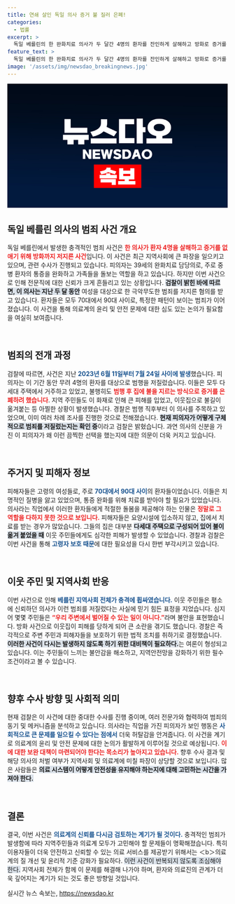 ```yaml
---
title: 연쇄 살인 독일 의사 증거 불 질러 은폐!
categories:
  - 법률
excerpt: >
  독일 베를린의 한 완화치료 의사가 두 달간 4명의 환자를 잔인하게 살해하고 방화로 증거를 은폐한 혐의로 체포되었습니다. 이 끔찍한 사건의 진실은 무엇일까요?
feature_text: >
  독일 베를린의 한 완화치료 의사가 두 달간 4명의 환자를 잔인하게 살해하고 방화로 증거를 은폐한 혐의로 체포되었습니다. 이 끔찍한 사건의 진실은 무엇일까요?
image: '/assets/img/newsdao_breakingnews.jpg'
---
```


<p><img src="/assets/img/newsdao_breakingnews.jpg" alt="bookingtag 속보" /></p>

<h2 data-ke-size="size26">독일 베를린 의사의 범죄 사건 개요</h2>

<p data-ke-size="size16">독일 베를린에서 발생한 충격적인 범죄 사건은 <b><span style="color: #ee2323;">한 의사가 환자 4명을 살해하고 증거를 없애기 위해 방화까지 저지른 사건</span></b>입니다. 이 사건은 최근 지역사회에 큰 파장을 일으키고 있으며, 관련 수사가 진행되고 있습니다. 피의자는 39세의 완화치료 담당의로, 주로 중병 환자의 통증을 완화하고 가족들을 돌보는 역할을 하고 있습니다. 하지만 이번 사건으로 인해 전문직에 대한 신뢰가 크게 흔들리고 있는 상황입니다. <b><span style="background-color: #21538527;">검찰이 밝힌 바에 따르면, 이 의사는 지난 두 달 동안</span></b> 여성을 대상으로 한 극악무도한 범죄를 저지른 혐의를 받고 있습니다. 환자들은 모두 70대에서 90대 사이로, 특정한 패턴이 보이는 범죄가 이어졌습니다. 이 사건을 통해 의료계의 윤리 및 안전 문제에 대한 심도 있는 논의가 필요함을 여실히 보여줍니다.</p>

<p data-ke-size="size16">&nbsp;</p>

<h2 data-ke-size="size26">범죄의 전개 과정</h2>

<p data-ke-size="size16">검찰에 따르면, 사건은 지난 <b><span style="color: #1a5490;">2023년 6월 11일부터 7월 24일 사이에 발생</span></b>했습니다. 피의자는 이 기간 동안 무려 4명의 환자를 대상으로 범행을 저질렀습니다. 이들은 모두 다세대 주택에서 거주하고 있었고, 불행히도 <b><span style="color: #ee2323;">범행 후 집에 불을 지르는 방식으로 증거를 은폐하려 했습니다</span></b>. 지역 주민들도 이 화재로 인해 큰 피해를 입었고, 이웃집으로 불길이 옮겨붙는 등 아찔한 상황이 발생했습니다. 경찰은 범행 직후부터 이 의사를 주목하고 있었으며, 이미 여러 차례 조사를 진행한 것으로 전해졌습니다. <b><span style="background-color: #21538527;">현재 피의자가 어떻게 구체적으로 범죄를 저질렀는지는 확인 중</span></b>이라고 검찰은 밝혔습니다. 과연 의사의 신분을 가진 이 피의자가 왜 이런 끔찍한 선택을 했는지에 대한 의문이 더욱 커지고 있습니다.</p>

<p data-ke-size="size16">&nbsp;</p>

<h2 data-ke-size="size26">주거지 및 피해자 정보</h2>

<p data-ke-size="size16">피해자들은 고령의 여성들로, 주로 <b><span style="color: #1a5490;">70대에서 90대 사이</span></b>의 환자들이었습니다. 이들은 치명적인 질병을 앓고 있었으며, 통증 완화를 위해 치료를 받아야 할 필요가 있었습니다. 의사라는 직업에서 이러한 환자들에게 적절한 돌봄을 제공해야 하는 인물은 <b><span style="color: #ee2323;">정말로 그 역할을 다하지 못한 것으로 보입니다.</span></b> 피해자들은 요양시설에 입소하지 않고, 집에서 치료를 받는 경우가 많았습니다. 그들의 집은 대부분 <b><span style="background-color: #21538527;">다세대 주택으로 구성되어 있어 불이 옮겨 붙었을 때</span></b> 이웃 주민들에게도 심각한 피해가 발생할 수 있었습니다. 경찰과 검찰은 이번 사건을 통해 <b><span style="color: #1a5490;">고령자 보호 때문</span></b>에 대한 필요성을 다시 한번 부각시키고 있습니다.</p>

<p data-ke-size="size16">&nbsp;</p>

<h2 data-ke-size="size26">이웃 주민 및 지역사회 반응</h2>

<p data-ke-size="size16">이번 사건으로 인해 <b><span style="color: #1a5490;">베를린 지역사회 전체가 충격에 휩싸였습니다.</span></b> 이웃 주민들은 평소에 신뢰하던 의사가 이런 범죄를 저질렀다는 사실에 믿기 힘든 표정을 지었습니다. 심지어 몇몇 주민들은 <b><span style="color: #ee2323;">“우리 주변에서 벌어질 수 있는 일이 아니다.”</span></b>라며 불안을 표현했습니다. 방화 사건으로 이웃집이 피해를 당하게 되어 큰 소란을 겪기도 했습니다. 경찰은 즉각적으로 주변 주민과 피해자들을 보호하기 위한 법적 조치를 취하기로 결정했습니다. <b><span style="background-color: #21538527;">이러한 사건이 다시는 발생하지 않도록 하기 위한 대비책이 필요하다.</span></b>는 여론이 형성되고 있습니다. 이는 주민들이 느끼는 불안감을 해소하고, 지역안전망을 강화하기 위한 필수 조건이라고 볼 수 있습니다.</p>

<p data-ke-size="size16">&nbsp;</p>

<h2 data-ke-size="size26">향후 수사 방향 및 사회적 의미</h2>

<p data-ke-size="size16">현재 검찰은 이 사건에 대한 중대한 수사를 진행 중이며, 여러 전문가와 협력하여 범죄의 동기 및 메커니즘을 분석하고 있습니다. 의사라는 직업을 가진 피의자가 보인 행동은 <b><span style="color: #1a5490;">사회적으로 큰 문제를 일으킬 수 있다는 점에서</span></b> 더욱 허탈감을 안겨줍니다. 이 사건을 계기로 의료계의 윤리 및 안전 문제에 대한 논의가 활발하게 이루어질 것으로 예상됩니다. <b><span style="color: #ee2323;">이에 대한 보완 대책이 마련되어야 한다는 목소리가 높아지고 있습니다.</span></b> 향후 수사 결과 및 해당 의사의 처벌 여부가 지역사회 및 의료계에 미칠 파장이 상당할 것으로 보입니다. 많은 사람들은 <b><span style="background-color: #21538527;">의료 시스템이 어떻게 안전성을 유지해야 하는지에 대해 고민하는 시간을 가져야 한다.</span></b></p>

<p data-ke-size="size16">&nbsp;</p>

<h2 data-ke-size="size26">결론</h2>

<p data-ke-size="size16">결국, 이번 사건은 <b><span style="color: #1a5490;">의료계의 신뢰를 다시금 검토하는 계기가 될 것이다.</span></b> 충격적인 범죄가 발생함에 따라 지역주민들과 의료계 모두가 고민해야 할 문제들이 명확해졌습니다. 특히 이용자들이 더욱 안전하고 신뢰할 수 있는 의료 서비스를 제공받기 위해서는 ＜b＞의료계의 질 개선 및 윤리적 기준 강화가 필요하다. <span style="background-color: #21538527;">이런 사건이 반복되지 않도록 조심해야 한다.</span></b> 지역사회 전체가 함께 이 문제를 해결해 나가야 하며, 환자와 의료진의 관계가 더욱 깊어지는 계기가 되는 것도 좋은 방향일 것입니다.</p>
실시간 뉴스 속보는, <a href="https://newsdao.kr" rel="dofollow">https://newsdao.kr</a>


